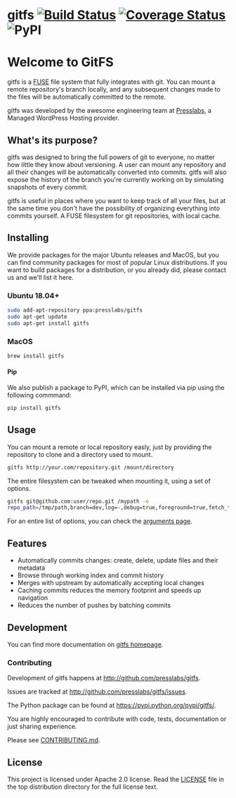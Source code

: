 gitfs [![Build Status](https://drone.presslabs.net/api/badges/PressLabs/gitfs/status.svg?arrra)](https://drone.presslabs.net/github.com/PressLabs/gitfs) [![Coverage Status](https://coveralls.io/repos/PressLabs/gitfs/badge.png?branch=HEAD)](https://coveralls.io/r/PressLabs/gitfs?branch=HEAD) ![PyPI](https://img.shields.io/pypi/v/gitfs)
========

# Welcome to GitFS

gitfs is a [FUSE](http://fuse.sourceforge.net/) file system that fully
integrates with git. You can mount a remote repository's branch locally, and any
subsequent changes made to the files will be automatically committed to the
remote.

gitfs was developed by the awesome engineering team at [Presslabs](https://www.presslabs.com/),
a Managed WordPress Hosting provider.

## What's its purpose?

gitfs was designed to bring the full powers of git to everyone, no matter how
little they know about versioning. A user can mount any repository and all their 
changes will be automatically converted into commits. gitfs will also expose
the history of the branch you're currently working on by simulating snapshots of
every commit.

gitfs is useful in places where you want to keep track of all your files, but at
the same time you don't have the possibility of organizing everything into
commits yourself. A FUSE filesystem for git repositories, with local cache.

## Installing

We provide packages for the major Ubuntu releases and MacOS, but you can find community packages for most of popular Linux
distributions. If you want to build packages for a distribution, or you already did, please contact us and we'll list it here.

### Ubuntu 18.04+

```bash
sudo add-apt-repository ppa:presslabs/gitfs
sudo apt-get update
sudo apt-get install gitfs
```

### MacOS

```bash
brew install gitfs
```

#### Pip

We also publish a package to PyPI, which can be installed via pip using the following commmand:

```bash
pip install gitfs
```

## Usage

You can mount a remote or local repository easly, just by providing the repository to clone and a directory used to mount.

```bash
gitfs http://your.com/repository.git /mount/directory
```

The entire filesystem can be tweaked when mounting it, using a set of options.

```bash
gitfs git@github.com:user/repo.git /mypath -o
repo_path=/tmp/path,branch=dev,log=-,debug=true,foreground=true,fetch_timeout=0.1,merge_timeout=0.1...
```

For an entire list of options, you can check the [arguments page](https://www.presslabs.com/code/gitfs/arguments/).

## Features
* Automatically commits changes: create, delete, update files and their metadata
* Browse through working index and commit history
* Merges with upstream by automatically accepting local changes
* Caching commits reduces the memory footprint and speeds up navigation
* Reduces the number of pushes by batching commits

## Development

You can find more documentation on [gitfs homepage](https://www.presslabs.com/code/gitfs/).

### Contributing

Development of gitfs happens at http://github.com/presslabs/gitfs.

Issues are tracked at http://github.com/presslabs/gitfs/issues.

The Python package can be found at https://pypi.python.org/pypi/gitfs/.

You are highly encouraged to contribute with code, tests, documentation or just
sharing experience.

Please see [CONTRIBUTING.md](CONTRIBUTING.md).

## License
This project is licensed under Apache 2.0 license. Read the [LICENSE](LICENSE) file in the
top distribution directory for the full license text.
